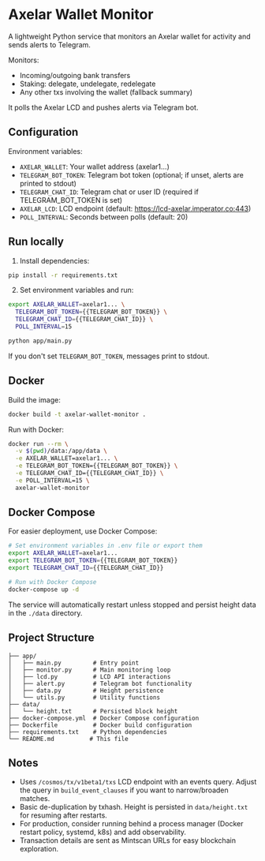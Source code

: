 # Axelar Wallet Monitor

A lightweight Python service that monitors an Axelar wallet for activity and sends alerts to Telegram.

Monitors:
- Incoming/outgoing bank transfers
- Staking: delegate, undelegate, redelegate
- Any other txs involving the wallet (fallback summary)

It polls the Axelar LCD and pushes alerts via Telegram bot.

## Configuration

Environment variables:
- `AXELAR_WALLET`: Your wallet address (axelar1...)
- `TELEGRAM_BOT_TOKEN`: Telegram bot token (optional; if unset, alerts are printed to stdout)
- `TELEGRAM_CHAT_ID`: Telegram chat or user ID (required if TELEGRAM_BOT_TOKEN is set)
- `AXELAR_LCD`: LCD endpoint (default: https://lcd-axelar.imperator.co:443)
- `POLL_INTERVAL`: Seconds between polls (default: 20)

## Run locally

1) Install dependencies:

```bash
pip install -r requirements.txt
```

2) Set environment variables and run:

```bash
export AXELAR_WALLET=axelar1... \
  TELEGRAM_BOT_TOKEN={{TELEGRAM_BOT_TOKEN}} \
  TELEGRAM_CHAT_ID={{TELEGRAM_CHAT_ID}} \
  POLL_INTERVAL=15

python app/main.py
```

If you don't set `TELEGRAM_BOT_TOKEN`, messages print to stdout.

## Docker

Build the image:

```bash
docker build -t axelar-wallet-monitor .
```

Run with Docker:

```bash
docker run --rm \
  -v $(pwd)/data:/app/data \
  -e AXELAR_WALLET=axelar1... \
  -e TELEGRAM_BOT_TOKEN={{TELEGRAM_BOT_TOKEN}} \
  -e TELEGRAM_CHAT_ID={{TELEGRAM_CHAT_ID}} \
  -e POLL_INTERVAL=15 \
  axelar-wallet-monitor
```

## Docker Compose

For easier deployment, use Docker Compose:

```bash
# Set environment variables in .env file or export them
export AXELAR_WALLET=axelar1...
export TELEGRAM_BOT_TOKEN={{TELEGRAM_BOT_TOKEN}}
export TELEGRAM_CHAT_ID={{TELEGRAM_CHAT_ID}}

# Run with Docker Compose
docker-compose up -d
```

The service will automatically restart unless stopped and persist height data in the `./data` directory.

## Project Structure

```
├── app/
│   ├── main.py         # Entry point
│   ├── monitor.py      # Main monitoring loop
│   ├── lcd.py          # LCD API interactions
│   ├── alert.py        # Telegram bot functionality
│   ├── data.py         # Height persistence
│   └── utils.py        # Utility functions
├── data/
│   └── height.txt      # Persisted block height
├── docker-compose.yml  # Docker Compose configuration
├── Dockerfile          # Docker build configuration
├── requirements.txt    # Python dependencies
└── README.md          # This file
```

## Notes

- Uses `/cosmos/tx/v1beta1/txs` LCD endpoint with an events query. Adjust the query in `build_event_clauses` if you want to narrow/broaden matches.
- Basic de-duplication by txhash. Height is persisted in `data/height.txt` for resuming after restarts.
- For production, consider running behind a process manager (Docker restart policy, systemd, k8s) and add observability.
- Transaction details are sent as Mintscan URLs for easy blockchain exploration.


